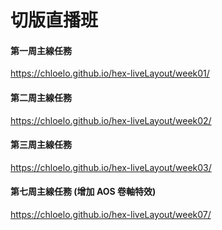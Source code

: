 # 切版直播班

#### 第一周主線任務

https://chloelo.github.io/hex-liveLayout/week01/

#### 第二周主線任務

https://chloelo.github.io/hex-liveLayout/week02/

#### 第三周主線任務

https://chloelo.github.io/hex-liveLayout/week03/

#### 第七周主線任務 (增加 AOS 卷軸特效)

https://chloelo.github.io/hex-liveLayout/week07/